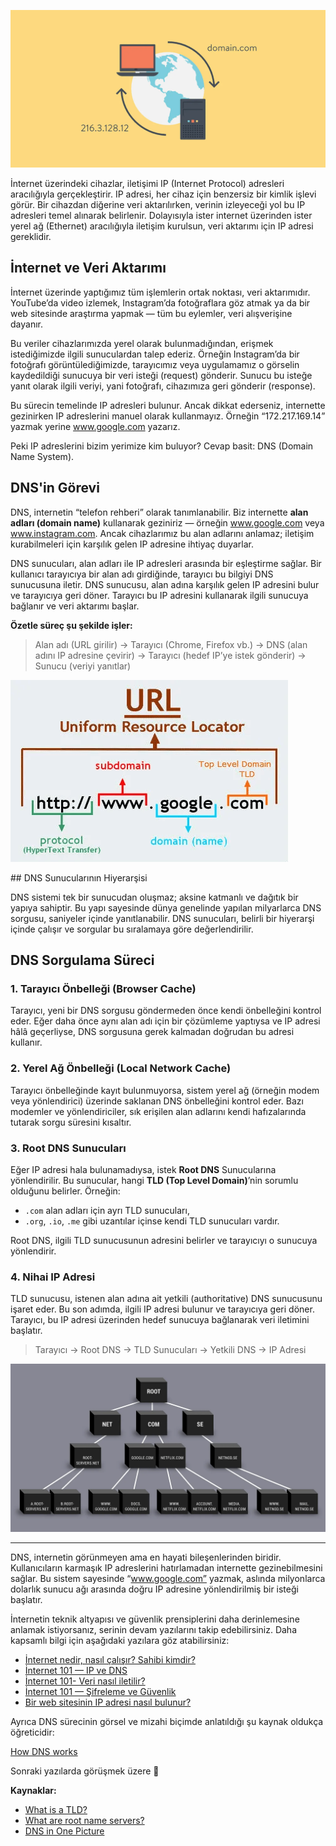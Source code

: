 ![internet](/img/dns.png)

İnternet üzerindeki cihazlar, iletişimi IP (Internet Protocol) adresleri aracılığıyla gerçekleştirir. IP adresi, her cihaz için benzersiz bir kimlik işlevi görür. Bir cihazdan diğerine veri aktarılırken, verinin izleyeceği yol bu IP adresleri temel alınarak belirlenir. Dolayısıyla ister internet üzerinden ister yerel ağ (Ethernet) aracılığıyla iletişim kurulsun, veri aktarımı için IP adresi gereklidir.

## İnternet ve Veri Aktarımı

İnternet üzerinde yaptığımız tüm işlemlerin ortak noktası, veri aktarımıdır. YouTube’da video izlemek, Instagram’da fotoğraflara göz atmak ya da bir web sitesinde araştırma yapmak — tüm bu eylemler, veri alışverişine dayanır.

Bu veriler cihazlarımızda yerel olarak bulunmadığından, erişmek istediğimizde ilgili sunuculardan talep ederiz. Örneğin Instagram’da bir fotoğrafı görüntülediğimizde, tarayıcımız veya uygulamamız o görselin kaydedildiği sunucuya bir veri isteği (request) gönderir. Sunucu bu isteğe yanıt olarak ilgili veriyi, yani fotoğrafı, cihazımıza geri gönderir (response).

Bu sürecin temelinde IP adresleri bulunur. Ancak dikkat ederseniz, internette gezinirken IP adreslerini manuel olarak kullanmayız. Örneğin “172.217.169.14” yazmak yerine www.google.com yazarız.

Peki IP adreslerini bizim yerimize kim buluyor? Cevap basit: DNS (Domain Name System).

## DNS'in Görevi

DNS, internetin “telefon rehberi” olarak tanımlanabilir. Biz internette **alan adları (domain name)** kullanarak geziniriz — örneğin www.google.com veya www.instagram.com. Ancak cihazlarımız bu alan adlarını anlamaz; iletişim kurabilmeleri için karşılık gelen IP adresine ihtiyaç duyarlar.

DNS sunucuları, alan adları ile IP adresleri arasında bir eşleştirme sağlar. Bir kullanıcı tarayıcıya bir alan adı girdiğinde, tarayıcı bu bilgiyi DNS sunucusuna iletir. DNS sunucusu, alan adına karşılık gelen IP adresini bulur ve tarayıcıya geri döner. Tarayıcı bu IP adresini kullanarak ilgili sunucuya bağlanır ve veri aktarımı başlar.

**Özetle süreç şu şekilde işler:**

> Alan adı (URL girilir) → Tarayıcı (Chrome, Firefox vb.) → DNS (alan adını IP adresine çevirir) → Tarayıcı (hedef IP’ye istek gönderir) → Sunucu (veriyi yanıtlar)

![internet](/img/url.png)

## DNS Sunucularının Hiyerarşisi

DNS sistemi tek bir sunucudan oluşmaz; aksine katmanlı ve dağıtık bir yapıya sahiptir. Bu yapı sayesinde dünya genelinde yapılan milyarlarca DNS sorgusu, saniyeler içinde yanıtlanabilir. DNS sunucuları, belirli bir hiyerarşi içinde çalışır ve sorgular bu sıralamaya göre değerlendirilir.

## DNS Sorgulama Süreci

### 1. Tarayıcı Önbelleği (Browser Cache)

Tarayıcı, yeni bir DNS sorgusu göndermeden önce kendi önbelleğini kontrol eder. Eğer daha önce aynı alan adı için bir çözümleme yaptıysa ve IP adresi hâlâ geçerliyse, DNS sorgusuna gerek kalmadan doğrudan bu adresi kullanır.

### 2. Yerel Ağ Önbelleği (Local Network Cache)

Tarayıcı önbelleğinde kayıt bulunmuyorsa, sistem yerel ağ (örneğin modem veya yönlendirici) üzerinde saklanan DNS önbelleğini kontrol eder. Bazı modemler ve yönlendiriciler, sık erişilen alan adlarını kendi hafızalarında tutarak sorgu süresini kısaltır.

### 3. Root DNS Sunucuları

Eğer IP adresi hala bulunamadıysa, istek **Root DNS** Sunucularına yönlendirilir. Bu sunucular, hangi **TLD (Top Level Domain)**’nin sorumlu olduğunu belirler. Örneğin:

- `.com` alan adları için ayrı TLD sunucuları,
- `.org`, `.io`, `.me` gibi uzantılar içinse kendi TLD sunucuları vardır.

Root DNS, ilgili TLD sunucusunun adresini belirler ve tarayıcıyı o sunucuya yönlendirir.

### 4. Nihai IP Adresi

TLD sunucusu, istenen alan adına ait yetkili (authoritative) DNS sunucusunu işaret eder. Bu son adımda, ilgili IP adresi bulunur ve tarayıcıya geri döner. Tarayıcı, bu IP adresi üzerinden hedef sunucuya bağlanarak veri iletimini başlatır.

> Tarayıcı → Root DNS → TLD Sunucuları → Yetkili DNS → IP Adresi

![internet](/img/dns-servers.png)

---

DNS, internetin görünmeyen ama en hayati bileşenlerinden biridir. Kullanıcıların karmaşık IP adreslerini hatırlamadan internette gezinebilmesini sağlar. Bu sistem sayesinde “www.google.com” yazmak, aslında milyonlarca dolarlık sunucu ağı arasında doğru IP adresine yönlendirilmiş bir isteği başlatır.

İnternetin teknik altyapısı ve güvenlik prensiplerini daha derinlemesine anlamak istiyorsanız, serinin devam yazılarını takip edebilirsiniz. Daha kapsamlı bilgi için aşağıdaki yazılara göz atabilirsiniz:

- [İnternet nedir, nasıl çalışır? Sahibi kimdir?](http://localhost:5173/article/what-is-the-internet)
- [İnternet 101 — IP ve DNS](http://localhost:5173/article/ip-dns)
- [İnternet 101- Veri nasıl iletilir?](http://localhost:5173/article/how-to-transfer-data)
- [İnternet 101 — Şifreleme ve Güvenlik](http://localhost:5173/article/encryption-security)
- [Bir web sitesinin IP adresi nasıl bulunur?](http://localhost:5173/article/how-find-website-ip)

Ayrıca DNS sürecinin görsel ve mizahi biçimde anlatıldığı şu kaynak oldukça öğreticidir:

[How DNS works](https://howdns.works/)

Sonraki yazılarda görüşmek üzere 👋

**Kaynaklar:**

- [What is a TLD?](https://www.quora.com/What-is-a-TLD)
- [What are root name servers?](https://www.netnod.se/i-root/what-are-root-name-servers)
- [DNS in One Picture](https://roadmap.sh/guides/dns-in-one-picture)
